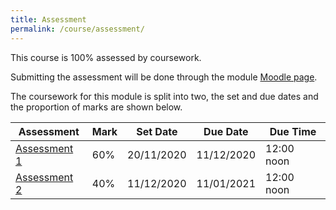 ```yaml
---
title: Assessment
permalink: /course/assessment/
---
```


This course is 100% assessed by coursework.

Submitting the assessment will be done through the module [Moodle page](moodle.yorksj.ac.uk/).

The coursework for this module is split into two, the set and due dates and the proportion of marks are shown below.

| Assessment                     | Mark | Set Date   | Due Date   | Due Time |
| ------------                   |----- | ---------  | ---------  | -------- |
| [Assessment 1](../assessment1) | 60%  | 20/11/2020 | 11/12/2020 | 12:00 noon |
| [Assessment 2](../assessment2) | 40%  | 11/12/2020 | 11/01/2021 | 12:00 noon |
